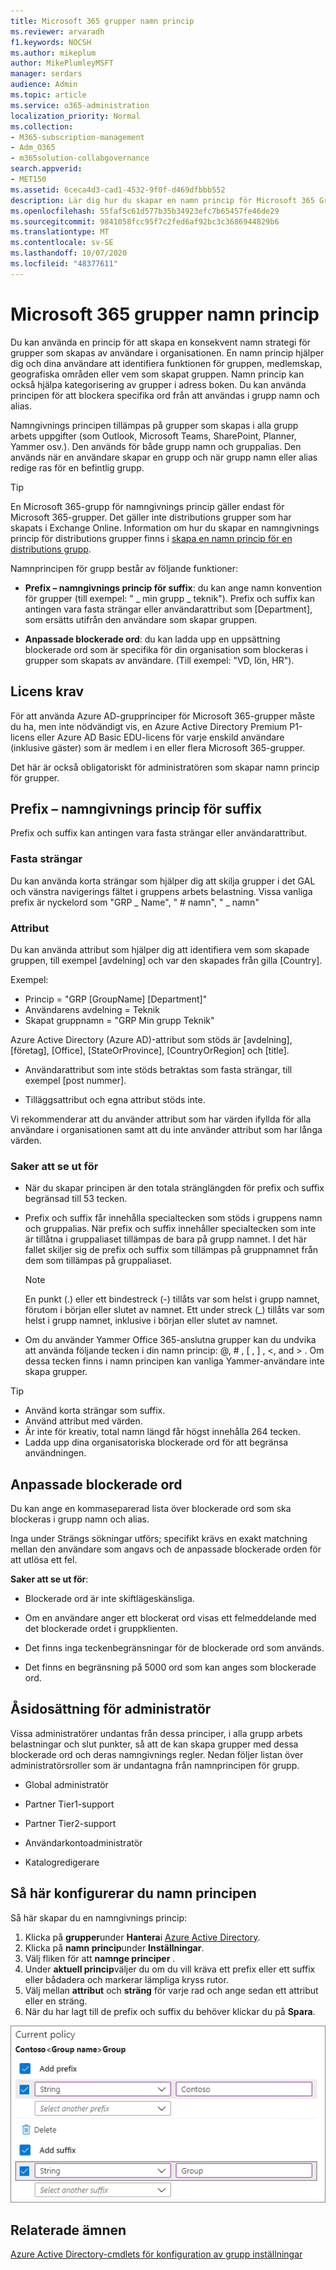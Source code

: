 ```yaml
---
title: Microsoft 365 grupper namn princip
ms.reviewer: arvaradh
f1.keywords: NOCSH
ms.author: mikeplum
author: MikePlumleyMSFT
manager: serdars
audience: Admin
ms.topic: article
ms.service: o365-administration
localization_priority: Normal
ms.collection:
- M365-subscription-management
- Adm_O365
- m365solution-collabgovernance
search.appverid:
- MET150
ms.assetid: 6ceca4d3-cad1-4532-9f0f-d469dfbbb552
description: Lär dig hur du skapar en namn princip för Microsoft 365 Groups.
ms.openlocfilehash: 55faf5c61d577b35b34923efc7b65457fe46de29
ms.sourcegitcommit: 9841058fcc95f7c2fed6af92bc3c3686944829b6
ms.translationtype: MT
ms.contentlocale: sv-SE
ms.lasthandoff: 10/07/2020
ms.locfileid: "48377611"
---
```

# <a name="microsoft-365-groups-naming-policy"></a>Microsoft 365 grupper namn princip

Du kan använda en princip för att skapa en konsekvent namn strategi för grupper som skapas av användare i organisationen. En namn princip hjälper dig och dina användare att identifiera funktionen för gruppen, medlemskap, geografiska områden eller vem som skapat gruppen. Namn princip kan också hjälpa kategorisering av grupper i adress boken. Du kan använda principen för att blockera specifika ord från att användas i grupp namn och alias.

Namngivnings principen tillämpas på grupper som skapas i alla grupp arbets uppgifter (som Outlook, Microsoft Teams, SharePoint, Planner, Yammer osv.). Den används för både grupp namn och gruppalias. Den används när en användare skapar en grupp och när grupp namn eller alias redige ras för en befintlig grupp.

> [!TIP]
> En Microsoft 365-grupp för namngivnings princip gäller endast för Microsoft 365-grupper. Det gäller inte distributions grupper som har skapats i Exchange Online. Information om hur du skapar en namngivnings princip för distributions grupper finns i [skapa en namn princip för en distributions grupp](https://docs.microsoft.com/exchange/recipients-in-exchange-online/manage-distribution-groups/create-group-naming-policy).

Namnprincipen för grupp består av följande funktioner:

- **Prefix – namngivnings princip för suffix**: du kan ange namn konvention för grupper (till exempel: " \_ min grupp \_ teknik"). Prefix och suffix kan antingen vara fasta strängar eller användarattribut som [Department], som ersätts utifrån den användare som skapar gruppen.

- **Anpassade blockerade ord**: du kan ladda upp en uppsättning blockerade ord som är specifika för din organisation som blockeras i grupper som skapats av användare. (Till exempel: "VD, lön, HR").

## <a name="licensing-requirements"></a>Licens krav

För att använda Azure AD-grupprinciper för Microsoft 365-grupper måste du ha, men inte nödvändigt vis, en Azure Active Directory Premium P1-licens eller Azure AD Basic EDU-licens för varje enskild användare (inklusive gäster) som är medlem i en eller flera Microsoft 365-grupper.

Det här är också obligatoriskt för administratören som skapar namn princip för grupper.

## <a name="prefix-suffix-naming-policy"></a>Prefix – namngivnings princip för suffix

Prefix och suffix kan antingen vara fasta strängar eller användarattribut.

### <a name="fixed-strings"></a>Fasta strängar

Du kan använda korta strängar som hjälper dig att skilja grupper i det GAL och vänstra navigerings fältet i gruppens arbets belastning. Vissa vanliga prefix är nyckelord som "GRP \_ Name", " \# namn", " \_ namn"

### <a name="attributes"></a>Attribut

Du kan använda attribut som hjälper dig att identifiera vem som skapade gruppen, till exempel [avdelning] och var den skapades från gilla [Country].

Exempel:

- Princip = "GRP [GroupName] [Department]"
- Användarens avdelning = Teknik
- Skapat gruppnamn = "GRP Min grupp Teknik"

Azure Active Directory (Azure AD)-attribut som stöds är [avdelning], [företag], [Office], [StateOrProvince], [CountryOrRegion] och [title].

- Användarattribut som inte stöds betraktas som fasta strängar, till exempel [post nummer].

- Tilläggsattribut och egna attribut stöds inte.

Vi rekommenderar att du använder attribut som har värden ifyllda för alla användare i organisationen samt att du inte använder attribut som har långa värden.

### <a name="things-to-look-out-for"></a>Saker att se ut för

- När du skapar principen är den totala stränglängden för prefix och suffix begränsad till 53 tecken.

- Prefix och suffix får innehålla specialtecken som stöds i gruppens namn och gruppalias. När prefix och suffix innehåller specialtecken som inte är tillåtna i gruppaliaset tillämpas de bara på grupp namnet. I det här fallet skiljer sig de prefix och suffix som tillämpas på gruppnamnet från dem som tillämpas på gruppaliaset.

  > [!NOTE]
  > En punkt (.) eller ett bindestreck (-) tillåts var som helst i grupp namnet, förutom i början eller slutet av namnet. Ett under streck (_) tillåts var som helst i grupp namnet, inklusive i början eller slutet av namnet.

- Om du använder Yammer Office 365-anslutna grupper kan du undvika att använda följande tecken i din namn princip: @, \# , \[ , \] , \<, and \> . Om dessa tecken finns i namn principen kan vanliga Yammer-användare inte skapa grupper.

> [!Tip]
> - Använd korta strängar som suffix.
> - Använd attribut med värden.
> - Är inte för kreativ, total namn längd får högst innehålla 264 tecken.
> - Ladda upp dina organisatoriska blockerade ord för att begränsa användningen.

## <a name="custom-blocked-words"></a>Anpassade blockerade ord

Du kan ange en kommaseparerad lista över blockerade ord som ska blockeras i grupp namn och alias.

Inga under Strängs sökningar utförs; specifikt krävs en exakt matchning mellan den användare som angavs och de anpassade blockerade orden för att utlösa ett fel.

**Saker att se ut för**:

- Blockerade ord är inte skiftlägeskänsliga.

- Om en användare anger ett blockerat ord visas ett felmeddelande med det blockerade ordet i gruppklienten.

- Det finns inga teckenbegränsningar för de blockerade ord som används.

- Det finns en begränsning på 5000 ord som kan anges som blockerade ord.

## <a name="admin-override"></a>Åsidosättning för administratör

Vissa administratörer undantas från dessa principer, i alla grupp arbets belastningar och slut punkter, så att de kan skapa grupper med dessa blockerade ord och deras namngivnings regler. Nedan följer listan över administratörsroller som är undantagna från namnprincipen för grupp.

- Global administratör

- Partner Tier1-support

- Partner Tier2-support

- Användarkontoadministratör

- Katalogredigerare

## <a name="how-to-set-up-the-naming-policy"></a>Så här konfigurerar du namn principen

Så här skapar du en namngivnings princip:

1. Klicka på **grupper**under **Hantera**i [Azure Active Directory](https://aad.portal.azure.com).
2. Klicka på **namn princip**under **Inställningar**.
3. Välj fliken för att **namnge principer** .
4. Under **aktuell princip**väljer du om du vill kräva ett prefix eller ett suffix eller bådadera och markerar lämpliga kryss rutor.
5. Välj mellan **attribut** och **sträng** för varje rad och ange sedan ett attribut eller en sträng.
6. När du har lagt till de prefix och suffix du behöver klickar du på **Spara**.

![Skärm bild av inställningarna för namngivnings princip för grupper i Azure Active Directory](../media/groups-naming-policy-azure.png)

## <a name="related-topics"></a>Relaterade ämnen

[Azure Active Directory-cmdlets för konfiguration av grupp inställningar](https://go.microsoft.com/fwlink/?linkid=868341)
